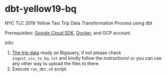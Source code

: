 # dbt-yellow19-bq
NYC TLC 2019 Yellow Taxi Trip Data Transformation Process using dbt

Prerequisites: [Google Cloud SDK](https://cloud.google.com/sdk/docs/install), [Docker](https://docs.docker.com/engine/install/), and GCP account.

Info:
1. [The trip data](https://www.kaggle.com/datasets/microize/newyork-yellow-taxi-trip-data-2020-2019?resource=download) ready on Bigquery, if not please check `ingest_csv_to_bq.txt` and kindly follow the instructions! or you can use any other way to upload the files to there.
2. Execute `run_dbt.sh` script.